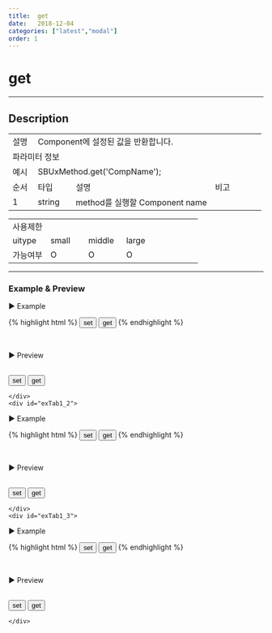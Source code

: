 ```yaml
---
title:  get
date:   2018-12-04
categories: ["latest","modal"]
order: 1
---
```


get
===

---

## Description

<table style="width:100%">
    <colgroup>
        <col width="10%"/>
        <col width="15%"/>
        <col width="55%"/>
        <col width="20%"/>
    </colgroup>
    <tr>
        <td class="tdTitle tdBg">설명</td>
        <td colspan="3">Component에 설정된 값을 반환합니다.</td>
    </tr>
    <tr>
        <td class="tdTitle tdCenter tdBg" colspan="4">파라미터 정보</td>
    </tr>
    <tr>
        <td class="tdTitle tdCenter tdBg">예시</td>
        <td colspan="3">SBUxMethod.get('CompName');</td>
    </tr>
    <tr>
        <td class="tdTitle tdCenter tdBg">순서</td>
        <td class="tdTitle tdCenter tdBg">타입</td>
        <td class="tdTitle tdCenter tdBg">설명</td>
        <td class="tdTitle tdCenter tdBg">비고</td>
    </tr>
    <tr>
        <td class="tdCenter">1</td>
        <td class="tdCenter">string</td>
        <td>method를 실행할 Component name</td>
        <td></td>
    </tr>
</table>
<table style="width:100%">
    <colgroup>
        <col width="20%"/>
        <col width="20%"/>
        <col width="20%"/>
        <col width="20%"/>
        <col width="20%"/>
    </colgroup>
    <tr>
        <td class="tdTitle tdBg tdCenter" colspan="5">사용제한</td>
    </tr>
    <tr>
        <td class="tdTitle tdBg">uitype</td>
        <td class="tdCenter">small</td>
        <td class="tdCenter">middle</td>
        <td class="tdCenter">large</td>
        <td></td>
    </tr>
    <tr>
        <td class="tdTitle tdBg">가능여부</td>
        <td class="tdBlue tdCenter">O</td>
        <td class="tdBlue tdCenter">O</td>
        <td class="tdBlue tdCenter">O</td>
        <td></td>
    </tr>
</table>

---
### Example & Preview

<sbux-tabs id="exTab1" name="exTab1" uitype="normal" title-target-id-array="exTab1_1^exTab1_2^exTab1_3" title-text-array="small^middle^large">
</sbux-tabs>
<div class="tab-content">
    <div id="exTab1_1">

▶ Example

{% highlight html %}
<input type="button" value="set" onclick="SBUxMethod.set('sbTagNm1', 'modal Value');">
<input type="button" value="get" onclick="alert(SBUxMethod.get('sbTagNm1'));">
<sbux-button id="idxBtn_modal" name="btn_modal" uitype="modal" text="모달 호출버튼" target-id="sbIdx1"></sbux-button>
<sbux-modal id="sbIdx1" name="sbTagNm1" uitype="small" header-title="Modal 타이틀"></sbux-modal>
{% endhighlight %}

<br>

▶ Preview

<br>
<input type="button" value="set" onclick="SBUxMethod.set('sbTagNm1', 'modal Value');">
<input type="button" value="get" onclick="alert(SBUxMethod.get('sbTagNm1'));">
<sbux-button id="idxBtn_modal" name="btn_modal" uitype="modal" text="모달 호출버튼" target-id="sbIdx1"></sbux-button>
<sbux-modal id="sbIdx1" name="sbTagNm1" uitype="small" header-title="Modal 타이틀"></sbux-modal>

    </div>
    <div id="exTab1_2">

▶ Example

{% highlight html %}
<input type="button" value="set" onclick="SBUxMethod.set('sbTagNm2', 'modal Value');">
<input type="button" value="get" onclick="alert(SBUxMethod.get('sbTagNm2'));">
<sbux-button id="idxBtn_modal2" name="btn_modal2" uitype="modal" text="모달 호출버튼" target-id="sbIdx2"></sbux-button>
<sbux-modal id="sbIdx2" name="sbTagNm2" uitype="middle" header-title="Modal 타이틀"></sbux-modal>
{% endhighlight %}

<br>

▶ Preview

<br>
<input type="button" value="set" onclick="SBUxMethod.set('sbTagNm2', 'modal Value');">
<input type="button" value="get" onclick="alert(SBUxMethod.get('sbTagNm2'));">
<sbux-button id="idxBtn_moda2l" name="btn_modal2" uitype="modal" text="모달 호출버튼" target-id="sbIdx2"></sbux-button>
<sbux-modal id="sbIdx2" name="sbTagNm2" uitype="middle" header-title="Modal 타이틀"></sbux-modal>

    </div>
    <div id="exTab1_3">

▶ Example

{% highlight html %}
<input type="button" value="set" onclick="SBUxMethod.set('sbTagNm3', 'modal Value');">
<input type="button" value="get" onclick="alert(SBUxMethod.get('sbTagNm3'));">
<sbux-button id="idxBtn_modal3" name="btn_modal3" uitype="modal" text="모달 호출버튼" target-id="sbIdx3"></sbux-button>
<sbux-modal id="sbIdx3" name="sbTagNm3" uitype="large" header-title="Modal 타이틀"></sbux-modal>
{% endhighlight %}

<br>

▶ Preview

<br>
<input type="button" value="set" onclick="SBUxMethod.set('sbTagNm3', 'modal Value');">
<input type="button" value="get" onclick="alert(SBUxMethod.get('sbTagNm3'));">
<sbux-button id="idxBtn_modal3" name="btn_modal3" uitype="modal" text="모달 호출버튼" target-id="sbIdx3"></sbux-button>
<sbux-modal id="sbIdx3" name="sbTagNm3" uitype="large" header-title="Modal 타이틀"></sbux-modal>

    </div>
</div>